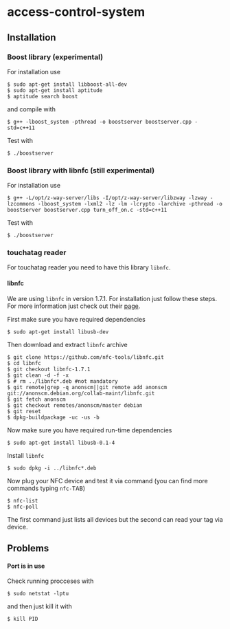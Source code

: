 # access-control-system

## Installation
### Boost library (experimental)
For installation use
```{r, engine='bash', count_lines}
$ sudo apt-get install libboost-all-dev
$ sudo apt-get install aptitude
$ aptitude search boost
```
and compile with
```{r, engine='bash', count_lines}
$ g++ -lboost_system -pthread -o boostserver boostserver.cpp -std=c++11
```
Test with
```{r, engine='bash', count_lines}
$ ./boostserver
```

### Boost library with libnfc (still experimental)
For installation use
```{r, engine='bash', count_lines}
$ g++ -L/opt/z-way-server/libs -I/opt/z-way-server/libzway -lzway -lzcommons -lboost_system -lxml2 -lz -lm -lcrypto -larchive -pthread -o boostserver boostserver.cpp turn_off_on.c -std=c++11
```
Test with
```{r, engine='bash', count_lines}
$ ./boostserver
```


### touchatag reader
For touchatag reader you need to have this library `libnfc`.
#### libnfc
We are using `libnfc` in version 1.7.1. For installation just follow these steps. For more information just check out their [page](http://nfc-tools.org/).

First make sure you have required dependencies
```{r, engine='bash', count_lines}
$ sudo apt-get install libusb-dev
```

Then download and extract `libnfc` archive
```{r, engine='bash', count_lines}
$ git clone https://github.com/nfc-tools/libnfc.git
$ cd libnfc
$ git checkout libnfc-1.7.1
$ git clean -d -f -x
$ # rm ../libnfc*.deb #not mandatory
$ git remote|grep -q anonscm||git remote add anonscm git://anonscm.debian.org/collab-maint/libnfc.git
$ git fetch anonscm
$ git checkout remotes/anonscm/master debian
$ git reset
$ dpkg-buildpackage -uc -us -b
```

Now make sure you have required run-time dependencies
```{r, engine='bash', count_lines}
$ sudo apt-get install libusb-0.1-4
```

Install `libnfc`
```{r, engine='bash', count_lines}
$ sudo dpkg -i ../libnfc*.deb
```

Now plug your NFC device and test it via command (you can find more commands typing `nfc-`<kbd>TAB</kbd>)
```{r, engine='bash', count_lines}
$ nfc-list
$ nfc-poll
```
The first command just lists all devices but the second can read your tag via device.

## Problems
#### Port is in use
Check running procceses with
```{r, engine='bash', count_lines}
$ sudo netstat -lptu
```
and then just kill it with
```{r, engine='bash', count_lines}
$ kill PID
```
